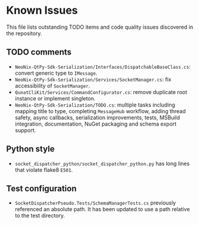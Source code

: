 # Known Issues

This file lists outstanding TODO items and code quality issues discovered in the repository.

## TODO comments
- `NeoNix-QtPy-Sdk-Serialization/Interfaces/DispatchableBaseClass.cs`: convert generic type to `IMessage`.
- `NeoNix-QtPy-Sdk-Serialization/Services/SocketManager.cs`: fix accessibility of `SocketManager`.
- `QunatCliKit/Services/CommandConfigurator.cs`: remove duplicate root instance or implement singleton.
- `NeoNix-QtPy-Sdk-Serialization/TODO.cs`: multiple tasks including mapping title to type, completing `MessageHub` workflow, adding thread safety, async callbacks, serialization improvements, tests, MSBuild integration, documentation, NuGet packaging and schema export support.

## Python style
- `socket_dispatcher_python/socket_dispatcher_python.py` has long lines that violate flake8 `E501`.

## Test configuration
- `SocketDispatcherPseudo.Tests/SchemaManagerTests.cs` previously referenced an absolute path. It has been updated to use a path relative to the test directory.

